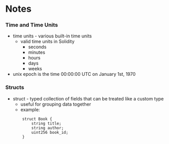 # Notes

### Time and Time Units

- time units - various built-in time units
    - valid time units in Solidity
        - seconds
        - minutes
        - hours
        - days
        - weeks
- unix epoch is the time 00:00:00 UTC on January 1st, 1970

### Structs

- struct - typed collection of fields that can be treated like a custom type
    - useful for grouping data together
    - example:
    ```solidity
        struct Book {
            string title;
            string author;
            uint256 book_id;
        }
    ```
